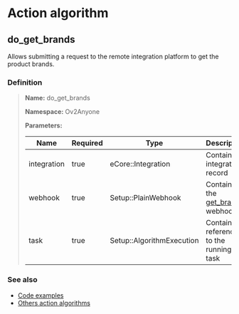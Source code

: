 # Action algorithm

## do_get_brands

Allows submitting a request to the remote integration platform to get the product brands.
    
### Definition

> **Name:** do_get_brands
> 
> **Namespace:** Ov2Anyone
>
> **Parameters:**
> 
> | Name | Required | Type | Description |
> | ---- | -------- | ---- | ----------- |
> | integration | true | eCore::Integration | Contains integration record |
> | webhook | true | Setup::PlainWebhook | Contains the [get_brands](../webhooks/overview?id=get_brands) webhook |
> | task | true | Setup::AlgorithmExecution | Contains a reference to the running task |

### See also
* [Code examples](https://cenit.io/algorithm?f[name][40703][o]=is&f[name][40703][v]=do_get_brands&f[namespace][40840][o]=starts_with&f[namespace][40840][v]=Ov2)
* [Others action algorithms](overview?id=do_get_brands)